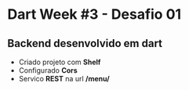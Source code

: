 # Dart Week #3 - Desafio 01

## Backend desenvolvido em dart

* Criado projeto com **Shelf**
* Configurado **Cors**
* Servico **REST** na url **/menu/**
